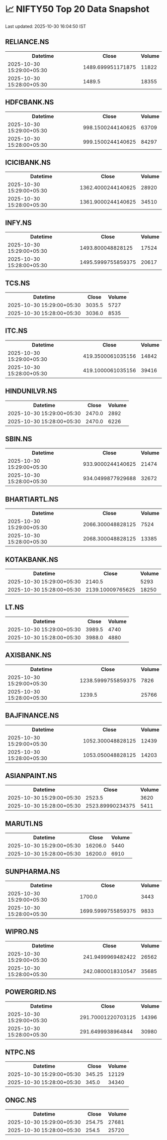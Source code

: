 # 📈 NIFTY50 Top 20 Data Snapshot

Last updated: 2025-10-30 16:04:50 IST

## RELIANCE.NS

<table>
  <tr><th>Datetime</th><th>Close</th><th>Volume</th></tr>
  <tr><td>2025-10-30 15:29:00+05:30</td><td>1489.699951171875</td><td>11822</td></tr>
  <tr><td>2025-10-30 15:28:00+05:30</td><td>1489.5</td><td>18355</td></tr>
</table>

## HDFCBANK.NS

<table>
  <tr><th>Datetime</th><th>Close</th><th>Volume</th></tr>
  <tr><td>2025-10-30 15:29:00+05:30</td><td>998.1500244140625</td><td>63709</td></tr>
  <tr><td>2025-10-30 15:28:00+05:30</td><td>999.1500244140625</td><td>84297</td></tr>
</table>

## ICICIBANK.NS

<table>
  <tr><th>Datetime</th><th>Close</th><th>Volume</th></tr>
  <tr><td>2025-10-30 15:29:00+05:30</td><td>1362.4000244140625</td><td>28920</td></tr>
  <tr><td>2025-10-30 15:28:00+05:30</td><td>1361.9000244140625</td><td>34510</td></tr>
</table>

## INFY.NS

<table>
  <tr><th>Datetime</th><th>Close</th><th>Volume</th></tr>
  <tr><td>2025-10-30 15:29:00+05:30</td><td>1493.800048828125</td><td>17524</td></tr>
  <tr><td>2025-10-30 15:28:00+05:30</td><td>1495.5999755859375</td><td>20617</td></tr>
</table>

## TCS.NS

<table>
  <tr><th>Datetime</th><th>Close</th><th>Volume</th></tr>
  <tr><td>2025-10-30 15:29:00+05:30</td><td>3035.5</td><td>5727</td></tr>
  <tr><td>2025-10-30 15:28:00+05:30</td><td>3036.0</td><td>8535</td></tr>
</table>

## ITC.NS

<table>
  <tr><th>Datetime</th><th>Close</th><th>Volume</th></tr>
  <tr><td>2025-10-30 15:29:00+05:30</td><td>419.3500061035156</td><td>14842</td></tr>
  <tr><td>2025-10-30 15:28:00+05:30</td><td>419.1000061035156</td><td>39416</td></tr>
</table>

## HINDUNILVR.NS

<table>
  <tr><th>Datetime</th><th>Close</th><th>Volume</th></tr>
  <tr><td>2025-10-30 15:29:00+05:30</td><td>2470.0</td><td>2892</td></tr>
  <tr><td>2025-10-30 15:28:00+05:30</td><td>2470.0</td><td>6226</td></tr>
</table>

## SBIN.NS

<table>
  <tr><th>Datetime</th><th>Close</th><th>Volume</th></tr>
  <tr><td>2025-10-30 15:29:00+05:30</td><td>933.9000244140625</td><td>21474</td></tr>
  <tr><td>2025-10-30 15:28:00+05:30</td><td>934.0499877929688</td><td>32672</td></tr>
</table>

## BHARTIARTL.NS

<table>
  <tr><th>Datetime</th><th>Close</th><th>Volume</th></tr>
  <tr><td>2025-10-30 15:29:00+05:30</td><td>2066.300048828125</td><td>7524</td></tr>
  <tr><td>2025-10-30 15:28:00+05:30</td><td>2068.300048828125</td><td>13385</td></tr>
</table>

## KOTAKBANK.NS

<table>
  <tr><th>Datetime</th><th>Close</th><th>Volume</th></tr>
  <tr><td>2025-10-30 15:29:00+05:30</td><td>2140.5</td><td>5293</td></tr>
  <tr><td>2025-10-30 15:28:00+05:30</td><td>2139.10009765625</td><td>18250</td></tr>
</table>

## LT.NS

<table>
  <tr><th>Datetime</th><th>Close</th><th>Volume</th></tr>
  <tr><td>2025-10-30 15:29:00+05:30</td><td>3989.5</td><td>4740</td></tr>
  <tr><td>2025-10-30 15:28:00+05:30</td><td>3988.0</td><td>4880</td></tr>
</table>

## AXISBANK.NS

<table>
  <tr><th>Datetime</th><th>Close</th><th>Volume</th></tr>
  <tr><td>2025-10-30 15:29:00+05:30</td><td>1238.5999755859375</td><td>7826</td></tr>
  <tr><td>2025-10-30 15:28:00+05:30</td><td>1239.5</td><td>25766</td></tr>
</table>

## BAJFINANCE.NS

<table>
  <tr><th>Datetime</th><th>Close</th><th>Volume</th></tr>
  <tr><td>2025-10-30 15:29:00+05:30</td><td>1052.300048828125</td><td>12439</td></tr>
  <tr><td>2025-10-30 15:28:00+05:30</td><td>1053.050048828125</td><td>14203</td></tr>
</table>

## ASIANPAINT.NS

<table>
  <tr><th>Datetime</th><th>Close</th><th>Volume</th></tr>
  <tr><td>2025-10-30 15:29:00+05:30</td><td>2523.5</td><td>3620</td></tr>
  <tr><td>2025-10-30 15:28:00+05:30</td><td>2523.89990234375</td><td>5411</td></tr>
</table>

## MARUTI.NS

<table>
  <tr><th>Datetime</th><th>Close</th><th>Volume</th></tr>
  <tr><td>2025-10-30 15:29:00+05:30</td><td>16206.0</td><td>5440</td></tr>
  <tr><td>2025-10-30 15:28:00+05:30</td><td>16200.0</td><td>6910</td></tr>
</table>

## SUNPHARMA.NS

<table>
  <tr><th>Datetime</th><th>Close</th><th>Volume</th></tr>
  <tr><td>2025-10-30 15:29:00+05:30</td><td>1700.0</td><td>3443</td></tr>
  <tr><td>2025-10-30 15:28:00+05:30</td><td>1699.5999755859375</td><td>9833</td></tr>
</table>

## WIPRO.NS

<table>
  <tr><th>Datetime</th><th>Close</th><th>Volume</th></tr>
  <tr><td>2025-10-30 15:29:00+05:30</td><td>241.9499969482422</td><td>26562</td></tr>
  <tr><td>2025-10-30 15:28:00+05:30</td><td>242.0800018310547</td><td>35685</td></tr>
</table>

## POWERGRID.NS

<table>
  <tr><th>Datetime</th><th>Close</th><th>Volume</th></tr>
  <tr><td>2025-10-30 15:29:00+05:30</td><td>291.70001220703125</td><td>14396</td></tr>
  <tr><td>2025-10-30 15:28:00+05:30</td><td>291.6499938964844</td><td>30980</td></tr>
</table>

## NTPC.NS

<table>
  <tr><th>Datetime</th><th>Close</th><th>Volume</th></tr>
  <tr><td>2025-10-30 15:29:00+05:30</td><td>345.25</td><td>12129</td></tr>
  <tr><td>2025-10-30 15:28:00+05:30</td><td>345.0</td><td>34340</td></tr>
</table>

## ONGC.NS

<table>
  <tr><th>Datetime</th><th>Close</th><th>Volume</th></tr>
  <tr><td>2025-10-30 15:29:00+05:30</td><td>254.75</td><td>27681</td></tr>
  <tr><td>2025-10-30 15:28:00+05:30</td><td>254.5</td><td>25720</td></tr>
</table>

